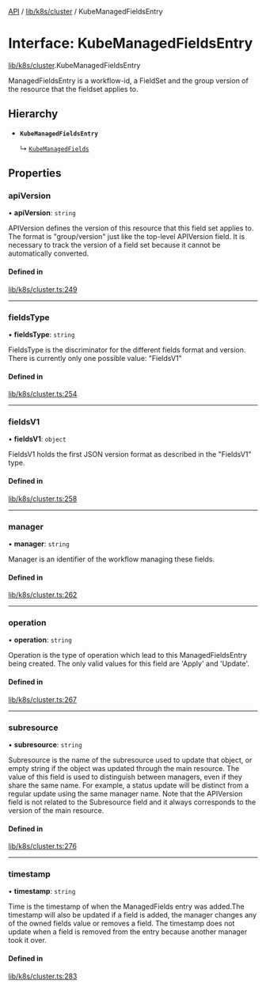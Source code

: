 [API](../API.md) / [lib/k8s/cluster](../modules/lib_k8s_cluster.md) / KubeManagedFieldsEntry

# Interface: KubeManagedFieldsEntry

[lib/k8s/cluster](../modules/lib_k8s_cluster.md).KubeManagedFieldsEntry

ManagedFieldsEntry is a workflow-id, a FieldSet and the group version of the
resource that the fieldset applies to.

## Hierarchy

- **`KubeManagedFieldsEntry`**

  ↳ [`KubeManagedFields`](lib_k8s_cluster.KubeManagedFields.md)

## Properties

### apiVersion

• **apiVersion**: `string`

APIVersion defines the version of this resource that this field set applies to.
The format is "group/version" just like the top-level APIVersion field.
It is necessary to track the version of a field set because it cannot be
automatically converted.

#### Defined in

[lib/k8s/cluster.ts:249](https://github.com/kubernetes-sigs/headlamp/blob/072d2509b/frontend/src/lib/k8s/cluster.ts#L249)

___

### fieldsType

• **fieldsType**: `string`

FieldsType is the discriminator for the different fields format and version.
There is currently only one possible value: "FieldsV1"

#### Defined in

[lib/k8s/cluster.ts:254](https://github.com/kubernetes-sigs/headlamp/blob/072d2509b/frontend/src/lib/k8s/cluster.ts#L254)

___

### fieldsV1

• **fieldsV1**: `object`

FieldsV1 holds the first JSON version format as described in the "FieldsV1" type.

#### Defined in

[lib/k8s/cluster.ts:258](https://github.com/kubernetes-sigs/headlamp/blob/072d2509b/frontend/src/lib/k8s/cluster.ts#L258)

___

### manager

• **manager**: `string`

Manager is an identifier of the workflow managing these fields.

#### Defined in

[lib/k8s/cluster.ts:262](https://github.com/kubernetes-sigs/headlamp/blob/072d2509b/frontend/src/lib/k8s/cluster.ts#L262)

___

### operation

• **operation**: `string`

Operation is the type of operation which lead to this ManagedFieldsEntry being
created. The only valid values for this field are 'Apply' and 'Update'.

#### Defined in

[lib/k8s/cluster.ts:267](https://github.com/kubernetes-sigs/headlamp/blob/072d2509b/frontend/src/lib/k8s/cluster.ts#L267)

___

### subresource

• **subresource**: `string`

Subresource is the name of the subresource used to update that object, or empty
string if the object was updated through the main resource. The value of this
field is used to distinguish between managers, even if they share the same name.
For example, a status update will be distinct from a regular update using the
same manager name. Note that the APIVersion field is not related to the
Subresource field and it always corresponds to the version of the main resource.

#### Defined in

[lib/k8s/cluster.ts:276](https://github.com/kubernetes-sigs/headlamp/blob/072d2509b/frontend/src/lib/k8s/cluster.ts#L276)

___

### timestamp

• **timestamp**: `string`

Time is the timestamp of when the ManagedFields entry was added.The timestamp
will also be updated if a field is added, the manager changes any of the owned
fields value or removes a field. The timestamp does not update when a field is
removed from the entry because another manager took it over.

#### Defined in

[lib/k8s/cluster.ts:283](https://github.com/kubernetes-sigs/headlamp/blob/072d2509b/frontend/src/lib/k8s/cluster.ts#L283)
